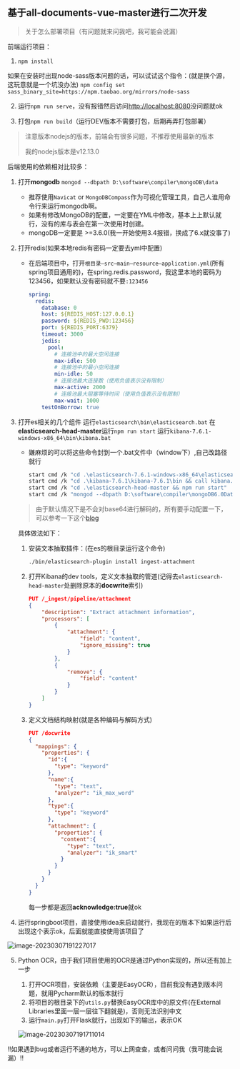 ## 基于all-documents-vue-master进行二次开发

> 关于怎么部署项目（有问题就来问我吧，我可能会说漏）

前端运行项目：

1. ``npm install``

如果在安装时出现node-sass版本问题的话，可以试试这个指令：(就是换个源，这玩意就是一个坑没办法)
``npm config set sass_binary_site=https://npm.taobao.org/mirrors/node-sass``

2. 运行``npm run serve``，没有报错然后访问[http://localhost:8080](http://localhost:8080)没问题就ok

3. 打包``npm run build``（运行DEV版本不需要打包，后期再弄打包部署）

>注意版本nodejs的版本，前端会有很多问题，不推荐使用最新的版本
>
>我的nodejs版本是v12.13.0




后端使用的依赖相对比较多：

1. 打开**mongodb** ``mongod --dbpath D:\software\compiler\mongoDB\data``

   - 推荐使用`Navicat` or `MongoDBCompass`作为可视化管理工具，自己人谁用命令行来运行mongodb啊。
   - 如果有修改MongoDB的配置，一定要在YML中修改，基本上上默认就行，没有的库与表会在第一次使用时创建。
   - mongoDB一定要是 >=3.6.0(我一开始使用3.4报错，换成了6.x就没事了)

2. 打开redis(如果本地redis有密码一定要去yml中配置)

   - 在后端项目中，打开``根目录—src—main—resource—application.yml``(所有spring项目通用的)，在spring.redis.password，我这里本地的密码为123456，如果默认没有密码就不要``:123456``

     ```yml
     spring:
       redis:
         database: 0
         host: ${REDIS_HOST:127.0.0.1}
         password: ${REDIS_PWD:123456}
         port: ${REDIS_PORT:6379}
         timeout: 3000
         jedis:
           pool:
             # 连接池中的最大空闲连接
             max-idle: 500
             # 连接池中的最小空闲连接
             min-idle: 50
             # 连接池最大连接数（使用负值表示没有限制）
             max-active: 2000
             # 连接池最大阻塞等待时间（使用负值表示没有限制）
             max-wait: 1000
         testOnBorrow: true
     ```

     

3. 打开es相关的几个组件
   运行``elasticsearch\bin\elasticsearch.bat``
   在**elasticsearch-head-master**运行``npm run start``
   运行``kibana-7.6.1-windows-x86_64\bin\kibana.bat`` 

   - 嫌麻烦的可以将这些命令封到一个.bat文件中（window下）,自己改路径就行

     ```bash
     start cmd /k "cd .\elasticsearch-7.6.1-windows-x86_64\elasticsearch-7.6.1\bin && call elasticsearch.bat"
     start cmd /k "cd .\kibana-7.6.1\kibana-7.6.1\bin && call kibana.bat"
     start cmd /k "cd .\elasticsearch-head-master && npm run start"
     start cmd /k "mongod --dbpath D:\software\compiler\mongoDB6.0Data"
     ```

   > 由于默认情况下是不会对base64进行解码的，所有要手动配置一下，可以参考一下这个[blog](https://www.cnblogs.com/strongchenyu/p/13777596.html)

   具体做法如下：

   1. 安装文本抽取插件：(在es的根目录运行这个命令)

      ```bash
      ./bin/elasticsearch-plugin install ingest-attachment
      ```

   2. 打开Kibana的dev tools，定义文本抽取的管道(记得去``elasticsearch-head-master``处删除原本的**docwrite**索引)

      ```json
      PUT /_ingest/pipeline/attachment
      {
          "description": "Extract attachment information",
          "processors": [
              {
                  "attachment": {
                      "field": "content",
                      "ignore_missing": true
                  }
              },
              {
                  "remove": {
                      "field": "content"
                  }
              }
          ]
      }
      ```

   3. 定义文档结构映射(就是各种编码与解码方式)

      ```json
      PUT /docwrite
      {
        "mappings": {
          "properties": {
            "id":{
              "type": "keyword"
            },
            "name":{
              "type": "text",
              "analyzer": "ik_max_word"
            },
            "type":{
              "type": "keyword"
            },
            "attachment": {
              "properties": {
                "content":{
                  "type": "text",
                  "analyzer": "ik_smart"
                }
              }
            }
          }
        }
      }
      
      ```

      每一步都是返回**acknowledge:true**就ok

4. 运行springboot项目，直接使用idea来启动就行，我现在的版本下如果运行后出现这个表示ok，后面就能直接使用该项目了

![image-20230307191227017](./../../AppData/Roaming/Typora/typora-user-images/image-20230307191227017.png)

5. Python OCR，由于我们项目使用的OCR是通过Python实现的，所以还有加上一步

   1. 打开OCR项目，安装依赖（主要是EasyOCR），目前我没有遇到版本问题，就用Pycharm默认的版本就行
   2. 将项目的根目录下的``utils.py``替换EasyOCR库中的原文件(在External Libraries里面一层一层往下翻就是)，否则无法识别中文
   3. 运行``main.py``打开Flask就行，出现如下的输出，表示OK

   ![image-20230307191711014](./../../AppData/Roaming/Typora/typora-user-images/image-20230307191711014.png)

!!如果遇到bug或者运行不通的地方，可以上网查查，或者问问我（我可能会说漏）!!

